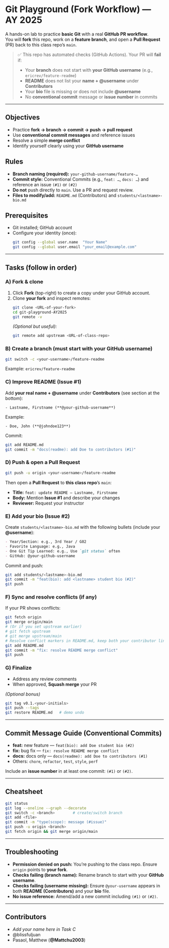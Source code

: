 # Git Playground (Fork Workflow) — AY 2025

A hands-on lab to practice **basic Git** with a real **GitHub PR workflow**.  
You will **fork** this repo, work on a **feature branch**, and open a **Pull Request** (PR) back to this class repo’s `main`.

> ✅ This repo has automated checks (GitHub Actions). Your PR will **fail** if:
> - Your **branch** does not start with **your GitHub username** (e.g., `ericrev/feature-readme`)
> - **README** does not list your **name + @username** under **Contributors**
> - Your **bio** file is missing or does not include **@username**
> - No **conventional commit** message or **issue number** in commits

---

## Objectives
- Practice **fork → branch → commit → push → pull request**
- Use **conventional commit messages** and reference issues
- Resolve a simple **merge conflict**
- Identify yourself clearly using your **GitHub username**

## Rules
- **Branch naming (required):** `your-github-username/feature-…`
- **Commit style:** Conventional Commits (e.g., `feat: …`, `docs: …`) and reference an issue `(#1)` or `(#2)`
- **Do not** push directly to `main`. Use a PR and request review.
- **Files to modify/add:** `README.md` (Contributors) and `students/<lastname>-bio.md`

## Prerequisites
- Git installed; GitHub account
- Configure your identity (once):
  ```bash
  git config --global user.name  "Your Name"
  git config --global user.email "your_email@example.com"
  ```

---

## Tasks (follow in order)

### A) Fork & clone
1. Click **Fork** (top-right) to create a copy under your GitHub account.
2. Clone **your fork** and inspect remotes:
   ```bash
   git clone <URL-of-your-fork>
   cd git-playground-AY2025
   git remote -v
   ```
   *(Optional but useful):*
   ```bash
   git remote add upstream <URL-of-class-repo>
   ```

### B) Create a branch (must start with your GitHub username)
```bash
git switch -c <your-username>/feature-readme
```
Example: `ericrev/feature-readme`

### C) Improve README (Issue #1)
Add **your real name + @username** under **Contributors** (see section at the bottom):
```
- Lastname, Firstname (**@your-github-username**)
```
Example:
```
- Doe, John (**@johndoe123**)
```
Commit:
```bash
git add README.md
git commit -m "docs(readme): add Doe to contributors (#1)"
```

### D) Push & open a Pull Request
```bash
git push -u origin <your-username>/feature-readme
```
Then open a **Pull Request** to **this class repo**’s `main`:
- **Title:** `feat: update README – Lastname, Firstname`
- **Body:** Mention **Issue #1** and describe your changes
- **Reviewer:** Request your instructor

### E) Add your bio (Issue #2)
Create `students/<lastname>-bio.md` with the following bullets (include your **@username**):
```markdown
- Year/Section: e.g., 3rd Year / G02
- Favorite Language: e.g., Java
- One Git Tip Learned: e.g., Use `git status` often
- GitHub: @your-github-username
```
Commit and push:
```bash
git add students/<lastname>-bio.md
git commit -m "feat(bio): add <lastname> student bio (#2)"
git push
```

### F) Sync and resolve conflicts (if any)
If your PR shows conflicts:
```bash
git fetch origin
git merge origin/main
# (Or if you set upstream earlier)
# git fetch upstream
# git merge upstream/main
# Resolve conflict markers in README.md, keep both your contributor line and class updates
git add README.md
git commit -m "fix: resolve README merge conflict"
git push
```

### G) Finalize
- Address any review comments
- When approved, **Squash merge** your PR

*(Optional bonus)*
```bash
git tag v0.1.<your-initials>
git push --tags
git restore README.md   # demo undo
```

---

## Commit Message Guide (Conventional Commits)
- **feat:** new feature — `feat(bio): add Doe student bio (#2)`
- **fix:** bug fix — `fix: resolve README merge conflict`
- **docs:** docs only — `docs(readme): add Doe to contributors (#1)`
- Others: `chore`, `refactor`, `test`, `style`, `perf`

Include an **issue number** in at least one commit: `(#1)` or `(#2)`.

---

## Cheatsheet
```bash
git status
git log --oneline --graph --decorate
git switch -c <branch>        # create/switch branch
git add <file>
git commit -m "type(scope): message (#issue)"
git push -u origin <branch>
git fetch origin && git merge origin/main
```

---

## Troubleshooting
- **Permission denied on push:** You’re pushing to the class repo. Ensure `origin` points to **your fork**.
- **Checks failing (branch name):** Rename branch to start with your **GitHub username**.
- **Checks failing (username missing):** Ensure `@your-username` appears in both **README (Contributors)** and your **bio** file.
- **No issue reference:** Amend/add a new commit including `(#1)` or `(#2)`.

---

## Contributors
- _Add your name here in Task C_
- @blissfuljuan
- Pasaol, Matthew (**@Mattchu2003**)

